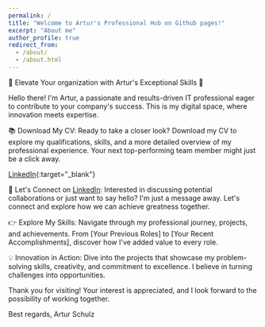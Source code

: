 ```yaml
---
permalink: /
title: "Welcome to Artur's Professional Hub on Github pages!"
excerpt: "About me"
author_profile: true
redirect_from: 
  - /about/
  - /about.html
---
```


🚀 Elevate Your organization with Artur's Exceptional Skills 🚀

Hello there! I'm Artur, a passionate and results-driven IT professional eager to contribute to your company's success. This is my digital space, where innovation meets expertise.

📚 Download My CV: Ready to take a closer look? Download my CV to explore my qualifications, skills, and a more detailed overview of my professional experience. Your next top-performing team member might just be a click away.

[LinkedIn](https://www.linkedin.com/in/artur-schulz-473817b8/){:target="_blank"}

📧 Let's Connect on [LinkedIn](https://www.linkedin.com/in/artur-schulz-473817b8/ "Artur's linkedin profile"): Interested in discussing potential collaborations or just want to say hello? I'm just a message away. Let's connect and explore how we can achieve greatness together. 

 👉 Explore My Skills: Navigate through my professional journey, projects, and achievements. From [Your Previous Roles] to [Your Recent Accomplishments], discover how I've added value to every role.

💡 Innovation in Action: Dive into the projects that showcase my problem-solving skills, creativity, and commitment to excellence. I believe in turning challenges into opportunities.


Thank you for visiting! Your interest is appreciated, and I look forward to the possibility of working together.

Best regards,
Artur Schulz